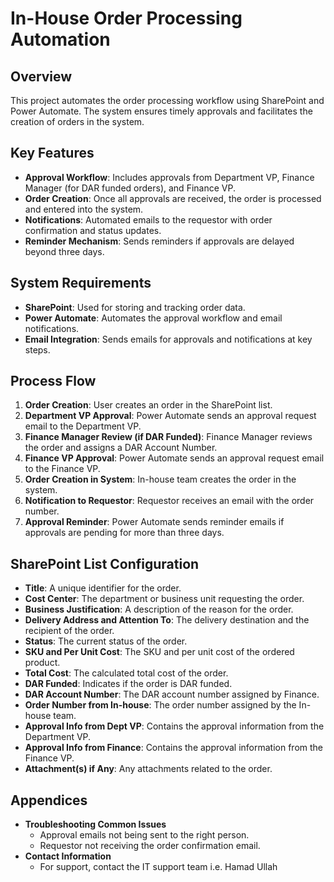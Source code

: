 # In-House Order Processing Automation

## Overview
This project automates the order processing workflow using SharePoint and Power Automate. The system ensures timely approvals and facilitates the creation of orders in the system.

## Key Features
- **Approval Workflow**: Includes approvals from Department VP, Finance Manager (for DAR funded orders), and Finance VP.
- **Order Creation**: Once all approvals are received, the order is processed and entered into the system.
- **Notifications**: Automated emails to the requestor with order confirmation and status updates.
- **Reminder Mechanism**: Sends reminders if approvals are delayed beyond three days.

## System Requirements
- **SharePoint**: Used for storing and tracking order data.
- **Power Automate**: Automates the approval workflow and email notifications.
- **Email Integration**: Sends emails for approvals and notifications at key steps.

## Process Flow
1. **Order Creation**: User creates an order in the SharePoint list.
2. **Department VP Approval**: Power Automate sends an approval request email to the Department VP.
3. **Finance Manager Review (if DAR Funded)**: Finance Manager reviews the order and assigns a DAR Account Number.
4. **Finance VP Approval**: Power Automate sends an approval request email to the Finance VP.
5. **Order Creation in System**: In-house team creates the order in the system.
6. **Notification to Requestor**: Requestor receives an email with the order number.
7. **Approval Reminder**: Power Automate sends reminder emails if approvals are pending for more than three days.

## SharePoint List Configuration
- **Title**: A unique identifier for the order.
- **Cost Center**: The department or business unit requesting the order.
- **Business Justification**: A description of the reason for the order.
- **Delivery Address and Attention To**: The delivery destination and the recipient of the order.
- **Status**: The current status of the order.
- **SKU and Per Unit Cost**: The SKU and per unit cost of the ordered product.
- **Total Cost**: The calculated total cost of the order.
- **DAR Funded**: Indicates if the order is DAR funded.
- **DAR Account Number**: The DAR account number assigned by Finance.
- **Order Number from In-house**: The order number assigned by the In-house team.
- **Approval Info from Dept VP**: Contains the approval information from the Department VP.
- **Approval Info from Finance**: Contains the approval information from the Finance VP.
- **Attachment(s) if Any**: Any attachments related to the order.

## Appendices
- **Troubleshooting Common Issues**
  - Approval emails not being sent to the right person.
  - Requestor not receiving the order confirmation email.
- **Contact Information**
  - For support, contact the IT support team i.e. Hamad Ullah

